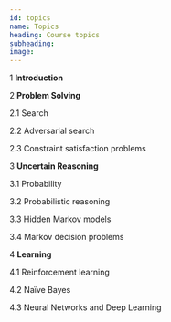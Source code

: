 ```yaml
---
id: topics
name: Topics
heading: Course topics
subheading: 
image: 
---
```


1 **Introduction**

2 **Problem Solving**

2.1 Search

2.2 Adversarial search

2.3 Constraint satisfaction problems

3 **Uncertain Reasoning**

3.1 Probability

3.2 Probabilistic reasoning

3.3 Hidden Markov models

3.4 Markov decision problems

4 **Learning**

4.1 Reinforcement learning

4.2 Naïve Bayes

4.3 Neural Networks and Deep Learning


